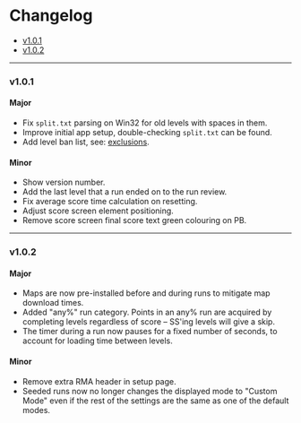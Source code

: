 # Changelog

- [v1.0.1](#v1.0.1-h)
- [v1.0.2](#v1.0.2-h)

___
### <a id="v1.0.1-h"></a> v1.0.1
#### Major
- Fix `split.txt` parsing on Win32 for old levels with spaces in them.
- Improve initial app setup, double-checking `split.txt` can be found.
- Add level ban list, see: [exclusions](https://github.com/ukkiez/Dustforce-random-map-app/blob/master/level-filtering/exclusions.js).
#### Minor
- Show version number.
- Add the last level that a run ended on to the run review.
- Fix average score time calculation on resetting.
- Adjust score screen element positioning.
- Remove score screen final score text green colouring on PB.

___
### <a id="v1.0.2-h"></a> v1.0.2
#### Major
- Maps are now pre-installed before and during runs to mitigate map download times.
- Added "any%" run category. Points in an any% run are acquired by completing
  levels regardless of score – SS'ing levels will give a skip.
- The timer during a run now pauses for a fixed number of seconds, to account for loading time between levels.
#### Minor
- Remove extra RMA header in setup page.
- Seeded runs now no longer changes the displayed mode to "Custom Mode" even if
  the rest of the settings are the same as one of the default modes.
